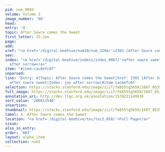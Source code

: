 ```yaml
---
pid: num_0004
volume: Volume 2
image_number: '68'
head:
entry: '4'
topic: After Sowre comes the Sweet
first_letter: 25-Jan
page:
add:
xref: "<a href='/digital-beehive/num10/num_3266/'>2301 [After Soure comes Sweet]</a>"
see:
index: "<a href='/digital-beehive/index1/index_0067/'>after sowre sweet</a>|<a href='/digital-beehive/index3/index_2113/'>joy
  after sorrow</a>"
item: "#item-cac6efc0f"
unparsed:
line: 'Entry: 4|Topic: After Sowre comes the Sweet|Xref: 2301 [After Soure comes Sweet]|Index:
  after sowre sweet|Index: joy after sorrow|#item-cac6efc0f'
selection: https://stacks.stanford.edu/image/iiif/fm855tg5659/1607_0535/809,1540,2952,519/full/0/default.jpg
full_image: https://stacks.stanford.edu/image/iiif/fm855tg5659/1607_0535/full/full/0/default.jpg
annotation_uri: http://dev.llgc.org.uk/annotation/1570221149930
sort_value: '206811540'
insertion:
thumbnail: https://stacks.stanford.edu/image/iiif/fm855tg5659/1607_0535/809,1540,600,180/250,/0/default.jpg
label: 4. After Sowre comes the Sweet
location: "<a href='/digital-beehive/toc/toc2_058/'>Full Page</a>"
issue:
also_in_entry:
order: '003'
layout: alpha_item
collection: num1
---
```

